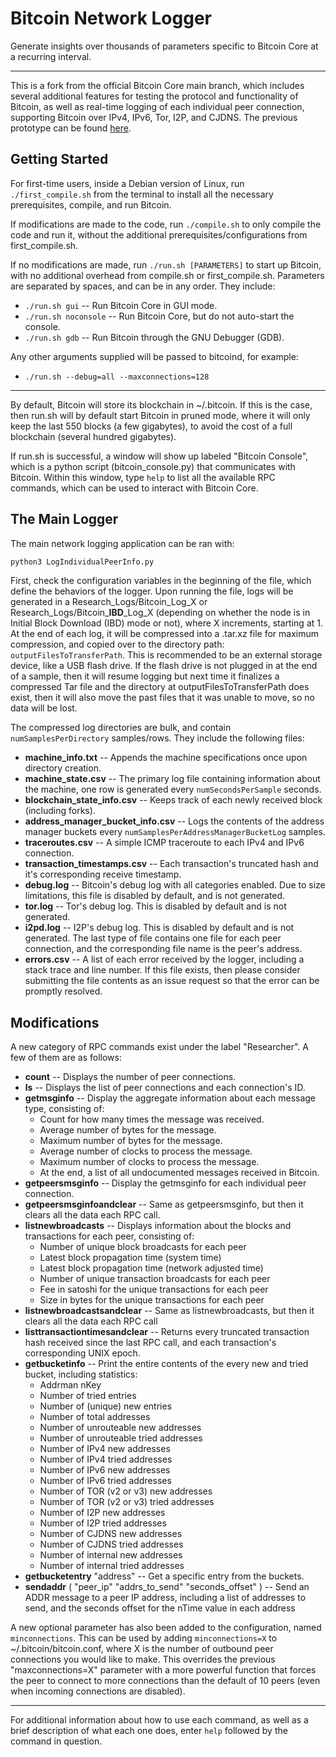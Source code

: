 Bitcoin Network Logger
=====================================
Generate insights over thousands of parameters specific to Bitcoin Core at a recurring interval.

---

This is a fork from the official Bitcoin Core main branch, which includes several additional features for testing the protocol and functionality of Bitcoin, as well as real-time logging of each individual peer connection, supporting Bitcoin over IPv4, IPv6, Tor, I2P, and CJDNS. The previous prototype can be found [here](https://github.com/simewu/bitcoin_researcher).

Getting Started
----------------
For first-time users, inside a Debian version of Linux, run `./first_compile.sh` from the terminal to install all the necessary prerequisites, compile, and run Bitcoin.

If modifications are made to the code, run `./compile.sh` to only compile the code and run it, without the additional prerequisites/configurations from first_compile.sh.

If no modifications are made, run `./run.sh [PARAMETERS]` to start up Bitcoin, with no additional overhead from compile.sh or first_compile.sh. Parameters are separated by spaces, and can be in any order. They include:
* `./run.sh gui` -- Run Bitcoin Core in GUI mode.
* `./run.sh noconsole` -- Run Bitcoin Core, but do not auto-start the console.
* `./run.sh gdb` -- Run Bitcoin through the GNU Debugger (GDB).

Any other arguments supplied will be passed to bitcoind, for example:
* `./run.sh --debug=all --maxconnections=128`

---
By default, Bitcoin will store its blockchain in ~/.bitcoin. If this is the case, then run.sh will by default start Bitcoin in pruned mode, where it will only keep the last 550 blocks (a few gigabytes), to avoid the cost of a full blockchain (several hundred gigabytes).

If run.sh is successful, a window will show up labeled "Bitcoin Console", which is a python script (bitcoin_console.py) that communicates with Bitcoin. Within this window, type `help` to list all the available RPC commands, which can be used to interact with Bitcoin Core.

The Main Logger
----------------
The main network logging application can be ran with:
```python
python3 LogIndividualPeerInfo.py
```
First, check the configuration variables in the beginning of the file, which define the behaviors of the logger. Upon running the file, logs will be generated in a Research_Logs/Bitcoin_Log_X or Research_Logs/Bitcoin_**IBD**_Log_X (depending on whether the node is in Initial Block Download (IBD) mode or not), where X increments, starting at 1. At the end of each log, it will be compressed into a .tar.xz file for maximum compression, and copied over to the directory path: `outputFilesToTransferPath`. This is recommended to be an external storage device, like a USB flash drive. If the flash drive is not plugged in at the end of a sample, then it will resume logging but next time it finalizes a compressed Tar file and the directory at outputFilesToTransferPath does exist, then it will also move the past files that it was unable to move, so no data will be lost.

The compressed log directories are bulk, and contain `numSamplesPerDirectory` samples/rows. They include the following files:
* **machine_info.txt** -- Appends the machine specifications once upon directory creation.
* **machine_state.csv** -- The primary log file containing information about the machine, one row is generated every `numSecondsPerSample` seconds.
* **blockchain_state_info.csv** -- Keeps track of each newly received block (including forks).
* **address_manager_bucket_info.csv** -- Logs the contents of the address manager buckets every `numSamplesPerAddressManagerBucketLog` samples.
* **traceroutes.csv** -- A simple ICMP traceroute to each IPv4 and IPv6 connection.
* **transaction_timestamps.csv** -- Each transaction's truncated hash and it's corresponding receive timestamp.
* **debug.log** -- Bitcoin's debug log with all categories enabled. Due to size limitations, this file is disabled by default, and is not generated.
* **tor.log** -- Tor's debug log. This is disabled by default and is not generated.
* **i2pd.log** -- I2P's debug log. This is disabled by default and is not generated.
The last type of file contains one file for each peer connection, and the corresponding file name is the peer's address.
* **errors.csv** -- A list of each error received by the logger, including a stack trace and line number. If this file exists, then please consider submitting the file contents as an issue request so that the error can be promptly resolved.

Modifications
----------------

A new category of RPC commands exist under the label "Researcher". A few of them are as follows:
* **count** -- Displays the number of peer connections.
* **ls** -- Displays the list of peer connections and each connection's ID.
* **getmsginfo** -- Display the aggregate information about each message type, consisting of:
	* Count for how many times the message was received.
	* Average number of bytes for the message.
	* Maximum number of bytes for the message.
	* Average number of clocks to process the message.
	* Maximum number of clocks to process the message.
	* At the end, a list of all undocumented messages received in Bitcoin.
* **getpeersmsginfo** -- Display the getmsginfo for each individual peer connection.
* **getpeersmsginfoandclear** -- Same as getpeersmsginfo, but then it clears all the data each RPC call.
* **listnewbroadcasts** -- Displays information about the blocks and transactions for each peer, consisting of:
	* Number of unique block broadcasts for each peer
	* Latest block propagation time (system time)
	* Latest block propagation time (network adjusted time)
	* Number of unique transaction broadcasts for each peer
	* Fee in satoshi for the unique transactions for each peer
	* Size in bytes for the unique transactions for each peer
* **listnewbroadcastsandclear** -- Same as listnewbroadcasts, but then it clears all the data each RPC call
* **listtransactiontimesandclear** -- Returns every truncated transaction hash received since the last RPC call, and each transaction's corresponding UNIX epoch.
* **getbucketinfo** -- Print the entire contents of the every new and tried bucket, including statistics:
	* Addrman nKey
	* Number of tried entries
	* Number of (unique) new entries
	* Number of total addresses
	* Number of unrouteable new addresses
	* Number of unrouteable tried addresses
	* Number of IPv4 new addresses
	* Number of IPv4 tried addresses
	* Number of IPv6 new addresses
	* Number of IPv6 tried addresses
	* Number of TOR (v2 or v3) new addresses
	* Number of TOR (v2 or v3) tried addresses
	* Number of I2P new addresses
	* Number of I2P tried addresses
	* Number of CJDNS new addresses
	* Number of CJDNS tried addresses
	* Number of internal new addresses
	* Number of internal tried addresses
* **getbucketentry** "address" -- Get a specific entry from the buckets.
* **sendaddr** ( "peer_ip" "addrs_to_send" "seconds_offset" ) -- Send an ADDR message to a peer IP address, including a list of addresses to send, and the seconds offset for the nTime value in each address

A new optional parameter has also been added to the configuration, named `minconnections`. This can be used by adding `minconnections=X` to ~/.bitcoin/bitcoin.conf, where X is the number of outbound peer connections you would like to make. This overrides the previous "maxconnections=X" parameter with a more powerful function that forces the peer to connect to more connections than the default of 10 peers (even when incoming connections are disabled). 

---

For additional information about how to use each command, as well as a brief description of what each one does, enter `help` followed by the command in question.
